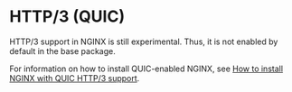 # HTTP/3 (QUIC)

HTTP/3 support in NGINX is still experimental. Thus, it is not enabled by default
in the base package.

For information on how to install QUIC-enabled NGINX, see [How to install NGINX with QUIC HTTP/3 support](https://www.getpagespeed.com/server-setup/nginx/how-to-install-nginx-quic-on-centos-rhel-and-fedora-linux).
